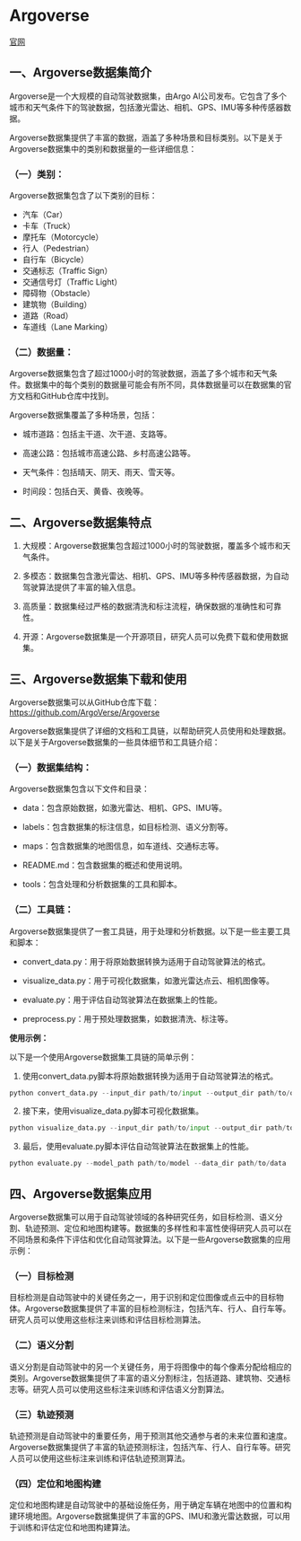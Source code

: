 # Argoverse

[官网](https://www.argoverse.org/)

## 一、Argoverse数据集简介

Argoverse是一个大规模的自动驾驶数据集，由Argo AI公司发布。它包含了多个城市和天气条件下的驾驶数据，包括激光雷达、相机、GPS、IMU等多种传感器数据。

Argoverse数据集提供了丰富的数据，涵盖了多种场景和目标类别。以下是关于Argoverse数据集中的类别和数据量的一些详细信息：

### （一）类别：

Argoverse数据集包含了以下类别的目标：

* 汽车（Car）
* 卡车（Truck）
* 摩托车（Motorcycle）
* 行人（Pedestrian）
* 自行车（Bicycle）
* 交通标志（Traffic Sign）
* 交通信号灯（Traffic Light）
* 障碍物（Obstacle）
* 建筑物（Building）
* 道路（Road）
* 车道线（Lane Marking）

### （二）数据量：

Argoverse数据集包含了超过1000小时的驾驶数据，涵盖了多个城市和天气条件。数据集中的每个类别的数据量可能会有所不同，具体数据量可以在数据集的官方文档和GitHub仓库中找到。

Argoverse数据集覆盖了多种场景，包括：

* 城市道路：包括主干道、次干道、支路等。

* 高速公路：包括城市高速公路、乡村高速公路等。

* 天气条件：包括晴天、阴天、雨天、雪天等。

* 时间段：包括白天、黄昏、夜晚等。


## 二、Argoverse数据集特点

1. 大规模：Argoverse数据集包含超过1000小时的驾驶数据，覆盖多个城市和天气条件。

2. 多模态：数据集包含激光雷达、相机、GPS、IMU等多种传感器数据，为自动驾驶算法提供了丰富的输入信息。

3. 高质量：数据集经过严格的数据清洗和标注流程，确保数据的准确性和可靠性。

4. 开源：Argoverse数据集是一个开源项目，研究人员可以免费下载和使用数据集。

## 三、Argoverse数据集下载和使用

Argoverse数据集可以从GitHub仓库下载：https://github.com/ArgoVerse/Argoverse

Argoverse数据集提供了详细的文档和工具链，以帮助研究人员使用和处理数据。以下是关于Argoverse数据集的一些具体细节和工具链介绍：

### （一）数据集结构：

Argoverse数据集包含以下文件和目录：

* data：包含原始数据，如激光雷达、相机、GPS、IMU等。

* labels：包含数据集的标注信息，如目标检测、语义分割等。

* maps：包含数据集的地图信息，如车道线、交通标志等。
  
* README.md：包含数据集的概述和使用说明。
  
* tools：包含处理和分析数据集的工具和脚本。

### （二）工具链：

Argoverse数据集提供了一套工具链，用于处理和分析数据。以下是一些主要工具和脚本：

* convert_data.py：用于将原始数据转换为适用于自动驾驶算法的格式。
  
* visualize_data.py：用于可视化数据集，如激光雷达点云、相机图像等。
  
* evaluate.py：用于评估自动驾驶算法在数据集上的性能。
  
* preprocess.py：用于预处理数据集，如数据清洗、标注等。


**使用示例：**

以下是一个使用Argoverse数据集工具链的简单示例：

1. 使用convert_data.py脚本将原始数据转换为适用于自动驾驶算法的格式。
   
```python
python convert_data.py --input_dir path/to/input --output_dir path/to/output
```

2. 接下来，使用visualize_data.py脚本可视化数据集。

```python
python visualize_data.py --input_dir path/to/input --output_dir path/to/output
```

3. 最后，使用evaluate.py脚本评估自动驾驶算法在数据集上的性能。

```python
python evaluate.py --model_path path/to/model --data_dir path/to/data
```

## 四、Argoverse数据集应用

Argoverse数据集可以用于自动驾驶领域的各种研究任务，如目标检测、语义分割、轨迹预测、定位和地图构建等。数据集的多样性和丰富性使得研究人员可以在不同场景和条件下评估和优化自动驾驶算法。以下是一些Argoverse数据集的应用示例：

### （一）目标检测

目标检测是自动驾驶中的关键任务之一，用于识别和定位图像或点云中的目标物体。Argoverse数据集提供了丰富的目标检测标注，包括汽车、行人、自行车等。研究人员可以使用这些标注来训练和评估目标检测算法。

### （二）语义分割

语义分割是自动驾驶中的另一个关键任务，用于将图像中的每个像素分配给相应的类别。Argoverse数据集提供了丰富的语义分割标注，包括道路、建筑物、交通标志等。研究人员可以使用这些标注来训练和评估语义分割算法。

### （三）轨迹预测

轨迹预测是自动驾驶中的重要任务，用于预测其他交通参与者的未来位置和速度。Argoverse数据集提供了丰富的轨迹预测标注，包括汽车、行人、自行车等。研究人员可以使用这些标注来训练和评估轨迹预测算法。

### （四）定位和地图构建

定位和地图构建是自动驾驶中的基础设施任务，用于确定车辆在地图中的位置和构建环境地图。Argoverse数据集提供了丰富的GPS、IMU和激光雷达数据，可以用于训练和评估定位和地图构建算法。
